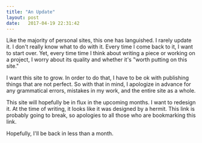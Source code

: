 ```yaml
---
title: "An Update"
layout: post
date:   2017-04-19 22:31:42
---
```


Like the majority of personal sites, this one has languished. I rarely update it. I don't really know what to do with it. Every time I come back to it, I want to start over. Yet, every time time I think about writing a piece or working on a project, I worry about its quality and whether it's "worth putting on this site."

I want this site to grow. In order to do that, I have to be ok with publishing things that are not perfect. So with that in mind, I apologize in advance for any grammatical errors, mistakes in my work, and the entire site as a whole.

This site will hopefully be in flux in the upcoming months. I want to redesign it. At the time of writing, it looks like it was designed by a hermit. This link is probably going to break, so apologies to all those who are bookmarking this link.

Hopefully, I'll be back in less than a month.
